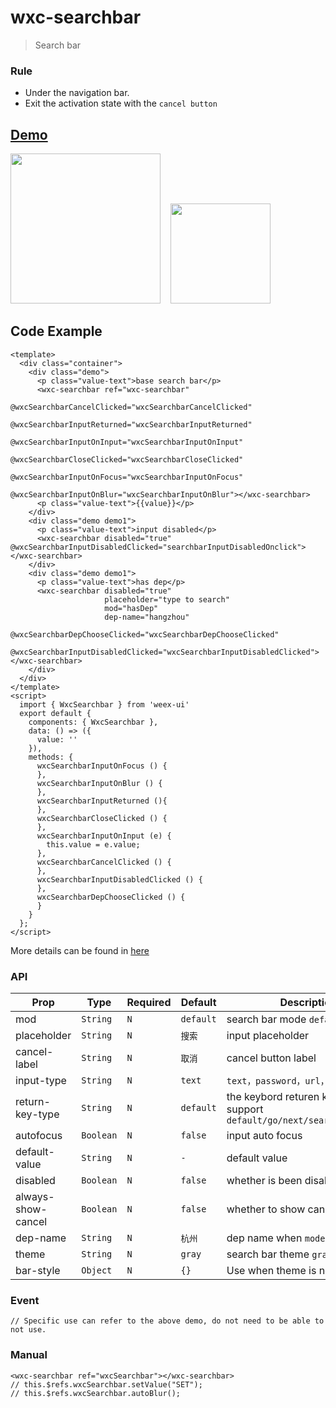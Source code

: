 # wxc-searchbar 

> Search bar 

### Rule
- Under the navigation bar.
- Exit the activation state with the `cancel button`

## [Demo](https://h5.m.taobao.com/trip/wxc-searchbar/index.html?_wx_tpl=https%3A%2F%2Fh5.m.taobao.com%2Ftrip%2Fwxc-searchbar%2Fdemo%2Findex.native-min.js)
<img src="https://gw.alipayobjects.com/zos/rmsportal/qbEmYUETsvpDKuloPFfu.gif" width="240"/>&nbsp;&nbsp;&nbsp;&nbsp;<img src="https://img.alicdn.com/tfs/TB10KfVSpXXXXaRXVXXXXXXXXXX-200-200.png" width="160"/>


## Code Example

```vue
<template>
  <div class="container">
    <div class="demo">
      <p class="value-text">base search bar</p>
      <wxc-searchbar ref="wxc-searchbar"
                     @wxcSearchbarCancelClicked="wxcSearchbarCancelClicked"
                     @wxcSearchbarInputReturned="wxcSearchbarInputReturned"
                     @wxcSearchbarInputOnInput="wxcSearchbarInputOnInput"
                     @wxcSearchbarCloseClicked="wxcSearchbarCloseClicked"
                     @wxcSearchbarInputOnFocus="wxcSearchbarInputOnFocus"
                     @wxcSearchbarInputOnBlur="wxcSearchbarInputOnBlur"></wxc-searchbar>
      <p class="value-text">{{value}}</p>
    </div>
    <div class="demo demo1">
      <p class="value-text">input disabled</p>
      <wxc-searchbar disabled="true" @wxcSearchbarInputDisabledClicked="searchbarInputDisabledOnclick"></wxc-searchbar>
    </div>
    <div class="demo demo1">
      <p class="value-text">has dep</p>
      <wxc-searchbar disabled="true"
                     placeholder="type to search"
                     mod="hasDep"
                     dep-name="hangzhou"
                     @wxcSearchbarDepChooseClicked="wxcSearchbarDepChooseClicked"
                     @wxcSearchbarInputDisabledClicked="wxcSearchbarInputDisabledClicked"></wxc-searchbar>
    </div>
  </div>
</template>
<script>
  import { WxcSearchbar } from 'weex-ui'
  export default {
    components: { WxcSearchbar },
    data: () => ({
      value: ''
    }),
    methods: {
      wxcSearchbarInputOnFocus () {
      },
      wxcSearchbarInputOnBlur () {
      },
      wxcSearchbarInputReturned (){
      },
      wxcSearchbarCloseClicked () {
      },
      wxcSearchbarInputOnInput (e) {
        this.value = e.value;
      },
      wxcSearchbarCancelClicked () {
      },
      wxcSearchbarInputDisabledClicked () {
      },
      wxcSearchbarDepChooseClicked () {
      }
    }
  };
</script>

```

More details can be found in [here](https://github.com/alibaba/weex-ui/blob/master/example/searchbar/index.vue)


### API

| Prop | Type | Required | Default | Description |
|-------------|------------|--------|-----|-----|
| mod | `String` |`N`| `default` | search bar mode `default`/`hasDep` |
| placeholder | `String` |`N`| `搜索` | input placeholder|
| cancel-label | `String` |`N`| `取消 ` | cancel button label|
| input-type | `String` |`N`| `text` | `text，password，url，email，tel`|
| return-key-type | `String` |`N`| `default` |the keybord returen key type support `default/go/next/search/send/done`|
| autofocus | `Boolean` |`N`| `false` | input auto focus |
| default-value | `String` |`N`| `-` | default value |
| disabled | `Boolean` |`N`| `false` | whether is been disabled|
| always-show-cancel | `Boolean` |`N`| `false` | whether to show cancel button |
| dep-name | `String` |`N`| `杭州` | dep name when `mode="hasDep"` |
| theme | `String` |`N`| `gray` |  search bar theme `gray`/`yellow` |
| bar-style | `Object` |`N`| `{}` | Use when theme is not satisfied |


### Event

```
// Specific use can refer to the above demo, do not need to be able to not use.
```

### Manual

```
<wxc-searchbar ref="wxcSearchbar"></wxc-searchbar>
// this.$refs.wxcSearchbar.setValue("SET");
// this.$refs.wxcSearchbar.autoBlur();
```

